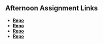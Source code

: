 ## Afternoon Assignment Links

* **[Repo](https://github.com/JCHU14/game-night)**
* **[Repo](https://github.com/JCHU14/vendor)**
* **[Repo](https://github.com/JCHU14/<ASSIGNMENT_REPO>)**
* **[Repo](https://github.com/JCHU14/<ASSIGNMENT_REPO>)**
